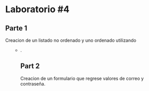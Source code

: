 # Laboratorio #4
## Parte 1
Creacion de un listado no ordenado y uno ordenado utilizando <ol> <ul> <li>.

## Part 2
Creacion de un formulario que regrese valores de correo y contraseña.